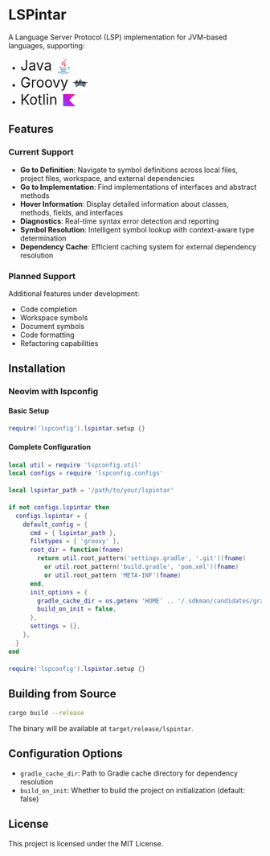# LSPintar

A Language Server Protocol (LSP) implementation for JVM-based languages, supporting:
- <span style="font-size: 2em;">Java <img src="https://github.com/devicons/devicon/blob/master/icons/java/java-original.svg" height="32" style="vertical-align: text-bottom"></span>
- <span style="font-size: 2em;">Groovy <img src="https://github.com/devicons/devicon/blob/master/icons/groovy/groovy-original.svg" height="32" style="vertical-align: text-bottom"></span>
- <span style="font-size: 2em;">Kotlin <img src="https://github.com/devicons/devicon/blob/master/icons/kotlin/kotlin-original.svg" height="32" style="vertical-align: text-bottom"></span>

## Features

### Current Support
- **Go to Definition**: Navigate to symbol definitions across local files, project files, workspace, and external dependencies
- **Go to Implementation**: Find implementations of interfaces and abstract methods
- **Hover Information**: Display detailed information about classes, methods, fields, and interfaces
- **Diagnostics**: Real-time syntax error detection and reporting
- **Symbol Resolution**: Intelligent symbol lookup with context-aware type determination
- **Dependency Cache**: Efficient caching system for external dependency resolution

### Planned Support
Additional features under development:
- Code completion
- Workspace symbols
- Document symbols
- Code formatting
- Refactoring capabilities

## Installation

### Neovim with lspconfig

#### Basic Setup

```lua
require('lspconfig').lspintar.setup {}
```

#### Complete Configuration

```lua
local util = require 'lspconfig.util'
local configs = require 'lspconfig.configs'

local lspintar_path = '/path/to/your/lspintar'

if not configs.lspintar then
  configs.lspintar = {
    default_config = {
      cmd = { lspintar_path },
      filetypes = { 'groovy' },
      root_dir = function(fname)
        return util.root_pattern('settings.gradle', '.git')(fname)
          or util.root_pattern('build.gradle', 'pom.xml')(fname)
          or util.root_pattern 'META-INF'(fname)
      end,
      init_options = {
        gradle_cache_dir = os.getenv 'HOME' .. '/.sdkman/candidates/gradle/6.3/caches/modules-2/files-2.1',
        build_on_init = false,
      },
      settings = {},
    },
  }
end

require('lspconfig').lspintar.setup {}
```

## Building from Source

```bash
cargo build --release
```

The binary will be available at `target/release/lspintar`.

## Configuration Options

- `gradle_cache_dir`: Path to Gradle cache directory for dependency resolution
- `build_on_init`: Whether to build the project on initialization (default: false)

## License

This project is licensed under the MIT License.
